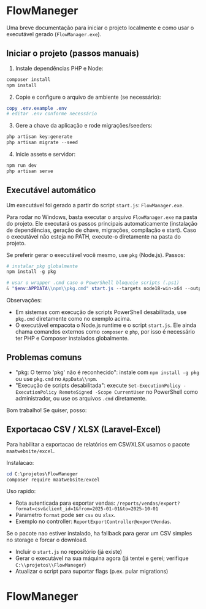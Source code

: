 # FlowManeger

Uma breve documentação para iniciar o projeto localmente e como usar o executável gerado (`FlowManager.exe`).

## Iniciar o projeto (passos manuais)

1. Instale dependências PHP e Node:

```powershell
composer install
npm install
```

2. Copie e configure o arquivo de ambiente (se necessário):

```powershell
copy .env.example .env
# editar .env conforme necessário
```

3. Gere a chave da aplicação e rode migrações/seeders:

```powershell
php artisan key:generate
php artisan migrate --seed
```

4. Inicie assets e servidor:

```powershell
npm run dev
php artisan serve
```

## Executável automático

Um executável foi gerado a partir do script `start.js`: `FlowManager.exe`.

Para rodar no Windows, basta executar o arquivo `FlowManager.exe` na pasta do projeto. Ele executará os passos principais automaticamente (instalação de dependências, geração de chave, migrações, compilação e start). Caso o executável não esteja no PATH, execute-o diretamente na pasta do projeto.

Se preferir gerar o executável você mesmo, use `pkg` (Node.js). Passos:

```powershell
# instalar pkg globalmente
npm install -g pkg

# usar o wrapper .cmd caso o PowerShell bloqueie scripts (.ps1)
& "$env:APPDATA\\npm\\pkg.cmd" start.js --targets node18-win-x64 --output FlowManager.exe
```

Observações:

- Em sistemas com execução de scripts PowerShell desabilitada, use `pkg.cmd` diretamente como no exemplo acima.
- O executável empacota o Node.js runtime e o script `start.js`. Ele ainda chama comandos externos como `composer` e `php`, por isso é necessário ter PHP e Composer instalados globalmente.

## Problemas comuns

- "pkg: O termo 'pkg' não é reconhecido": instale com `npm install -g pkg` ou use `pkg.cmd` no `AppData\\npm`.
- "Execução de scripts desabilitada": execute `Set-ExecutionPolicy -ExecutionPolicy RemoteSigned -Scope CurrentUser` no PowerShell como administrador, ou use os arquivos `.cmd` diretamente.

Bom trabalho! Se quiser, posso:

## Exportacao CSV / XLSX (Laravel-Excel)

Para habilitar a exportacao de relatórios em CSV/XLSX usamos o pacote `maatwebsite/excel`.

Instalacao:

```powershell
cd C:\projetos\FlowManeger
composer require maatwebsite/excel
```

Uso rapido:

- Rota autenticada para exportar vendas: `/reports/vendas/export?format=csv&client_id=1&from=2025-01-01&to=2025-10-01`
- Parametro `format` pode ser `csv` ou `xlsx`.
- Exemplo no controller: `ReportExportController@exportVendas`.

Se o pacote nao estiver instalado, ha fallback para gerar um CSV simples no storage e forcar o download.

- Incluir o `start.js` no repositório (já existe)
- Gerar o executável na sua máquina agora (já tentei e gerei; verifique `C:\\projetos\\FlowManeger`)
- Atualizar o script para suportar flags (p.ex. pular migrations)
# FlowManeger

